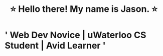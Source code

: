 <h1 align="center">⭐️ Hello there! My name is Jason. ⭐️<h1>

**' Web Dev Novice | uWaterloo CS Student | Avid Learner '**
